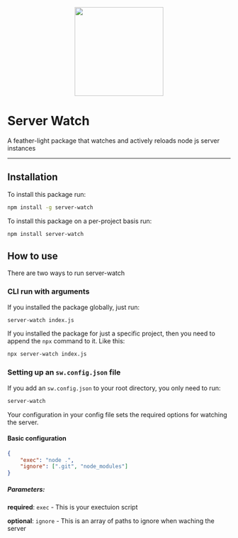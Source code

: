 <p align="center">
<img src="https://static.datasquirel.com/images/user-images/user-2/npm/server-watch/logo.png" width="200" height="200" />
</p>

# Server Watch

A feather-light package that watches and actively reloads node js server instances

---

## Installation

To install this package run:

```bash
npm install -g server-watch
```

To install this package on a per-project basis run:

```bash
npm install server-watch
```

## How to use

There are two ways to run server-watch

### CLI run with arguments

If you installed the package globally, just run:

```bash
server-watch index.js
```

If you installed the package for just a specific project, then you need to append the `npx` command to it. Like this:

```bash
npx server-watch index.js
```

### Setting up an `sw.config.json` file

If you add an `sw.config.json` to your root directory, you only need to run:

```bash
server-watch
```

Your configuration in your config file sets the required options for watching the server.

#### Basic configuration

```json
{
    "exec": "node .",
    "ignore": [".git", "node_modules"]
}
```

##### Parameters:

**required**: `exec` - This is your exectuion script

**optional**: `ignore` - This is an array of paths to ignore when waching the server

